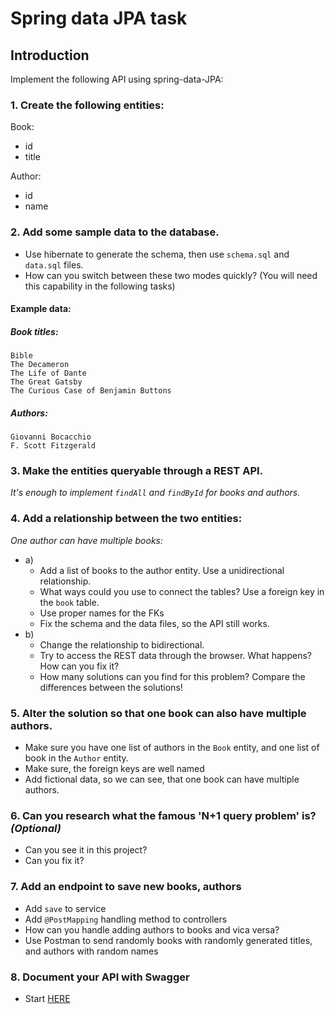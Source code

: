 # Spring data JPA task

## Introduction

Implement the following API using spring-data-JPA:

### 1. Create the following entities:

Book:
- id
- title

Author:
- id
- name

### 2. Add some sample data to the database.

- Use hibernate to generate the schema, then use `schema.sql` and `data.sql` files.
- How can you switch between these two modes quickly? (You will need this capability in the following tasks)

#### Example data:
##### Book titles:
  ```
  Bible
  The Decameron
  The Life of Dante
  The Great Gatsby
  The Curious Case of Benjamin Buttons
  ```

##### Authors:
  ```
  Giovanni Bocacchio
  F. Scott Fitzgerald
  ```
### 3. Make the entities queryable through a REST API.
*It's enough to implement `findAll` and `findById` for books and authors.*


### 4. Add a relationship between the two entities:
*One author can have multiple books:*
* a)
    - Add a list of books to the author entity. Use a unidirectional relationship.
    - What ways could you use to connect the tables? Use a foreign key in the `book` table.
    - Use proper names for the FKs
    - Fix the schema and the data files, so the API still works.
* b)
    - Change the relationship to bidirectional.
    - Try to access the REST data through the browser. What happens? How can you fix it?
    - How many solutions can you find for this problem? Compare the differences between the solutions!

### 5. Alter the solution so that one book can also have multiple authors.
- Make sure you have one list of authors in the `Book` entity, and one list of book in the `Author` entity.
- Make sure, the foreign keys are well named
- Add fictional data, so we can see, that one book can have multiple authors.

### 6. Can you research what the famous 'N+1 query problem' is? *(Optional)*
- Can you see it in this project?
- Can you fix it?

### 7. Add an endpoint to save new books, authors
- Add `save` to service
- Add `@PostMapping` handling method to controllers
- How can you handle adding authors to books and vica versa?
- Use Postman to send randomly books with randomly generated titles, and authors with random names

### 8. Document your API with Swagger
- Start [HERE](https://springdoc.org/)